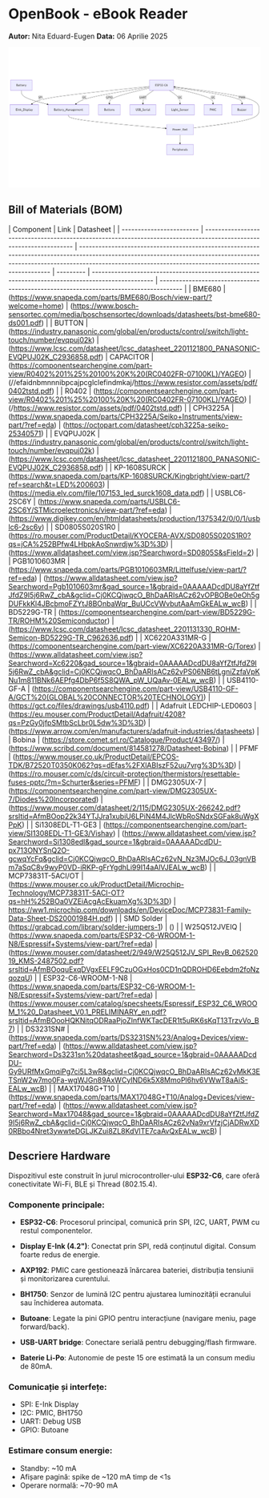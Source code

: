 # OpenBook - eBook Reader

**Autor:** Nita Eduard-Eugen
**Data:** 06 Aprilie 2025

![block_diagram](./Images/diagram.png)

## Bill of Materials (BOM)

| Component                | Link                                                                                                                | Datasheet                                                                                                                                                                                                                         |
| ------------------------ | ------------------------------------------------------------------------------------------------------------------- | --------------------------------------------------------------------------------------------------------------------------------------------------------------------------------------------------------------------------------- | --------- | ------------------------------------------------------------------------------------------------- | ------------------------------------------------------------------------------------- |
| BME680                   | (https://www.snapeda.com/parts/BME680/Bosch/view-part/?welcome=home)                                                | (https://www.bosch-sensortec.com/media/boschsensortec/downloads/datasheets/bst-bme680-ds001.pdf)                                                                                                                                  |
| BUTTON                   | (https://industry.panasonic.com/global/en/products/control/switch/light-touch/number/evqpuj02k)                     | (https://www.lcsc.com/datasheet/lcsc_datasheet_2201121800_PANASONIC-EVQPUJ02K_C2936858.pdf)                                                                                                                                       | CAPACITOR | (<https://componentsearchengine.com/part-view/R0402%201%25%20100%20K%20(RC0402FR-07100KL)/YAGEO>) | (//efaidnbmnnnibpcajpcglclefindmkaj/https://www.resistor.com/assets/pdf/0402tstd.pdf) |
| R0402                    | (<https://componentsearchengine.com/part-view/R0402%201%25%20100%20K%20(RC0402FR-07100KL)/YAGEO>)                   | (/https://www.resistor.com/assets/pdf/0402tstd.pdf)                                                                                                                                                                               |
| CPH3225A                 | (https://www.snapeda.com/parts/CPH3225A/Seiko+Instruments/view-part/?ref=eda)                                       | (https://octopart.com/datasheet/cph3225a-seiko-25340571)                                                                                                                                                                          |
| EVQPUJ02K                | (https://industry.panasonic.com/global/en/products/control/switch/light-touch/number/evqpuj02k)                     | (https://www.lcsc.com/datasheet/lcsc_datasheet_2201121800_PANASONIC-EVQPUJ02K_C2936858.pdf)                                                                                                                                       |
| KP-1608SURCK             | (https://www.snapeda.com/parts/KP-1608SURCK/Kingbright/view-part/?ref=search&t=LED%200603)                          | (https://media.elv.com/file/107153_led_surck1608_data.pdf)                                                                                                                                                                        |
| USBLC6-2SC6Y             | (https://www.snapeda.com/parts/USBLC6-2SC6Y/STMicroelectronics/view-part/?ref=eda)                                  | (https://www.digikey.com/en/htmldatasheets/production/1375342/0/0/1/usblc6-2sc6y)                                                                                                                                                 |
| SD0805S020S1R0           | (https://ro.mouser.com/ProductDetail/KYOCERA-AVX/SD0805S020S1R0?qs=jCA%252BPfw4LHbpkAoSnwrdjw%3D%3D)                | (https://www.alldatasheet.com/view.jsp?Searchword=SD0805S&sField=2)                                                                                                                                                               |
| PGB1010603MR             | (https://www.snapeda.com/parts/PGB1010603MR/Littelfuse/view-part/?ref=eda)                                          | (https://www.alldatasheet.com/view.jsp?Searchword=Pgb1010603mr&gad_source=1&gbraid=0AAAAADcdDU8aYfZtfJfdZ9I5j6RwZ_cbA&gclid=Cj0KCQjwqcO_BhDaARIsACz62vOPBOBe0eOh5gDUFkkKl4JBcbmoFZYtJ8BOnbaWqr_BuUCcVWvbutAaAmGkEALw_wcB)         |
| BD5229G-TR               | (https://componentsearchengine.com/part-view/BD5229G-TR/ROHM%20Semiconductor)                                       | (https://www.lcsc.com/datasheet/lcsc_datasheet_2201131330_ROHM-Semicon-BD5229G-TR_C962636.pdf)                                                                                                                                    |
| XC6220A331MR-G           | (https://componentsearchengine.com/part-view/XC6220A331MR-G/Torex)                                                  | (https://www.alldatasheet.com/view.jsp?Searchword=Xc6220&gad_source=1&gbraid=0AAAAADcdDU8aYfZtfJfdZ9I5j6RwZ_cbA&gclid=Cj0KCQjwqcO_BhDaARIsACz62vPS06NB6tLgniZzfaVpKNu1m811BNk6AEPfg4DbP6f5S8QWA_pW_UQaAv-0EALw_wcB)               |
| USB4110-GF-A             | (<https://componentsearchengine.com/part-view/USB4110-GF-A/GCT%20(GLOBAL%20CONNECTOR%20TECHNOLOGY)>)                | (https://gct.co/files/drawings/usb4110.pdf)                                                                                                                                                                                       |
| Adafruit LEDCHIP-LED0603 | (https://eu.mouser.com/ProductDetail/Adafruit/4208?qs=PzGy0jfpSMtbScLbr0L5dw%3D%3D)                                 | (https://www.arrow.com/en/manufacturers/adafruit-industries/datasheets)                                                                                                                                                           |
| Bobina                   | (https://store.comet.srl.ro/Catalogue/Product/43497/)                                                               | (https://www.scribd.com/document/814581278/Datasheet-Bobina)                                                                                                                                                                      |
| PFMF                     | (https://www.mouser.co.uk/ProductDetail/EPCOS-TDK/B72520T0350K062?qs=dEfas%2FXlABIszF52uu7vrg%3D%3D)                | (https://ro.mouser.com/c/ds/circuit-protection/thermistors/resettable-fuses-pptc/?m=Schurter&series=PFMF)                                                                                                                         |
| DMG2305UX-7              | (https://componentsearchengine.com/part-view/DMG2305UX-7/Diodes%20Incorporated)                                     | (https://www.mouser.com/datasheet/2/115/DMG2305UX-266242.pdf?srsltid=AfmBOop22k34YTJJra1xubiU6LPiN4M4JlcWbRoSNdxSGFak8uWgXPpK)                                                                                                    |
| Si1308EDL-T1-GE3         | (https://componentsearchengine.com/part-view/SI1308EDL-T1-GE3/Vishay)                                               | (https://www.alldatasheet.com/view.jsp?Searchword=Si1308edl&gad_source=1&gbraid=0AAAAADcdDU-px713ONYSnQ2O-gcwqYcFq&gclid=Cj0KCQjwqcO_BhDaARIsACz62vN_Nz3MJOc6J_03gnVBm7aSqC8v9wyP0VD-iRKP-gFrYgdhLi99I14aAlVJEALw_wcB)            |
| MCP73831T-5ACI/OT        | (https://www.mouser.co.uk/ProductDetail/Microchip-Technology/MCP73831T-5ACI-OT?qs=hH%252BOa0VZEiAcgAcEkuamXg%3D%3D) | https://ww1.microchip.com/downloads/en/DeviceDoc/MCP73831-Family-Data-Sheet-DS20001984H.pdf)                                                                                                                                      |
| SMD Solder               | (https://grabcad.com/library/solder-jumpers-1)                                                                      | ()                                                                                                                                                                                                                                |
| W25Q512JVEIQ             | (https://www.snapeda.com/parts/ESP32-C6-WROOM-1-N8/Espressif+Systems/view-part/?ref=eda)                            | (https://www.mouser.com/datasheet/2/949/W25Q512JV_SPI_RevB_06252019_KMS-2487502.pdf?srsltid=AfmBOoquExqDVgxEELF9CzuOGxHos0CD1nQDROHD6Eebdm2foNzqozqU)                                                                             |
| ESP32-C6-WROOM-1-N8      | (https://www.snapeda.com/parts/ESP32-C6-WROOM-1-N8/Espressif+Systems/view-part/?ref=eda)                            | (https://www.mouser.com/catalog/specsheets/Espressif_ESP32_C6_WROOM_1%20_Datasheet_V0.1_PRELIMINARY_en.pdf?srsltid=AfmBOooHQKNitqODRaaPjoZInfWKTacDER1t5uRK6sKqT13TrzvVo_B7)                                                      |
| DS3231SN#                | (https://www.snapeda.com/parts/DS3231SN%23/Analog+Devices/view-part/?ref=eda)                                       | (https://www.alldatasheet.com/view.jsp?Searchword=Ds3231sn%20datasheet&gad_source=1&gbraid=0AAAAADcdDU-Gy9URfMxGmqiPg7ci5L3wR&gclid=Cj0KCQjwqcO_BhDaARIsACz62vMkK3ETSnW2w7mo0Fa-wgWJGn89AxWCyIND6k5X8MmoPl6hv6VWwT8aAiS-EALw_wcB) |
| MAX17048G+T10            | (https://www.snapeda.com/parts/MAX17048G+T10/Analog+Devices/view-part/?ref=eda)                                     | (https://www.alldatasheet.com/view.jsp?Searchword=Max17048&gad_source=1&gbraid=0AAAAADcdDU8aYfZtfJfdZ9I5j6RwZ_cbA&gclid=Cj0KCQjwqcO_BhDaARIsACz62vNa9xrVfzjCjADRwXD0RBbo4Nret3ywwteDGLJKZui8ZL8KdVlTE7caAvQxEALw_wcB)             |

## Descriere Hardware

Dispozitivul este construit în jurul microcontroller-ului **ESP32-C6**, care oferă conectivitate Wi-Fi, BLE și Thread (802.15.4).

### Componente principale:

- **ESP32-C6**: Procesorul principal, comunică prin SPI, I2C, UART, PWM cu restul componentelor.
- **Display E-Ink (4.2")**: Conectat prin SPI, redă conținutul digital. Consum foarte redus de energie.
- **AXP192**: PMIC care gestionează înărcarea bateriei, distribuția tensiunii și monitorizarea curentului.
- **BH1750**: Senzor de lumină I2C pentru ajustarea luminozității ecranului sau închiderea automata.
- **Butoane**: Legate la pini GPIO pentru interacțiune (navigare meniu, page forward/back).

- **USB-UART bridge**: Conectare serială pentru debugging/flash firmware.
- **Baterie Li-Po**: Autonomie de peste 15 ore estimată la un consum mediu de 80mA.

### Comunicație și interfețe:

- SPI: E-Ink Display
- I2C: PMIC, BH1750
- UART: Debug USB
- GPIO: Butoane

### Estimare consum energie:

- Standby: ~10 mA
- Afișare pagină: spike de ~120 mA timp de <1s
- Operare normală: ~70-90 mA
